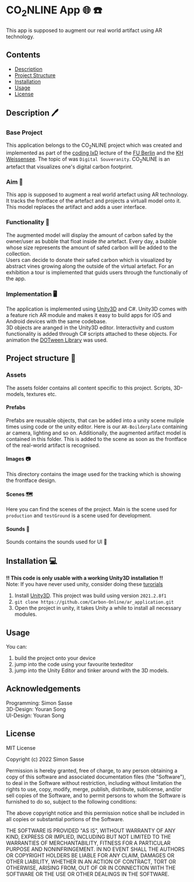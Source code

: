 # CO<sub>2</sub>NLINE App 🌐 :phone:
This app is supposed to augment our real world artifact using AR technology. 
## Contents
- [Description](#description-pen)
- [Project Structure](#project-structure-)
- [Installation](#installation-computer)
- [Usage](#usage)
- [License](#license)
## Description :pen:
### Base Project
This application belongs to the CO<sub>2</sub>NLINE project which was created and implemented as part of the [coding IxD](https://www.codingixd.org) lecture of the [FU Berlin](https://www.fu-berlin.de) and the [KH Weissensee](https://www.kh-berlin.de). The topic of was `Digital Souveranity`. CO<sub>2</sub>NLINE is an artefact that visualizes one's digital carbon footprint. 
### Aim 🏹
This app is supposed to augment a real world artefact using AR technology. It tracks the frontface of the artefact and projects a virtuall model onto it.
This model replaces the artifact and adds a user interface. 
### Functionality 🦾
The augmented model will display the amount of carbon safed by the owner/user as bubble that float inside *the* artefact. Every day, a bubble whose size represents the amount of safed carbon will be added to the collection. <br>
Users can decide to donate their safed carbon which is visualized by abstract vines growing along the outside of the virtual artefact. For an exhibition a tour is implemented that guids users through the functionaliy of the app.
### Implementation 🖥️
The application is implemented using [Unity3D](www.unity3d.com) and C#. Unity3D comes with a feature rich AR module and makes it easy to build apps for iOS and Android devices with the same codebase.<br>
3D objects are aranged in the Unity3D editor. Interactivity and custom functionality is added through C# scripts attached to these objects. For animation the [DOTween Library](http://dotween.demigiant.com/documentation.php) was used.
## Project structure 📂
### Assets 
The assets folder contains all content specific to this project. Scripts, 3D-models, textures etc.
#### Prefabs 
Prefabs are reusable objects, that can be added into a unity scene muliple times using code or the unity editor. Here is our `AR-Boilderplate` containing ar camera, lighting and so on. Additionally, the augmented artifact model is contained in this folder. This is added to the scene as soon as the frontface of the real-world artifact is recognised.
#### Images 📷
This directory contains the image used for the tracking which is showing the frontface design.
#### Scenes 🗺️
Here you can find the scenes of the project. Main is the scene used for `production` and `testGround` is a scene used for development.
#### Sounds 📢
Sounds contains the sounds used for UI 🥳
## Installation :computer:
**!! This code is only usable with a working Unity3D installation !!**<br>
Note: If you have never used unity, consider doing these [turorials](https://learn.unity.com)
1. Install [Unity3D](https://unity3d.com/de/get-unity/download). This project was build using version `2021.2.8f1`
2. `git clone https://github.com/Carbon-Online/ar_application.git`
3. Open the project in unity, it takes Unity a while to install all necessary modules.
## Usage
You can:
1. build the project onto your device
2. jump into the code using your favourite texteditor
3. jump into the Unity Editor and tinker around with the 3D models.
## Acknowledgements
Programming: Simon Sasse<br>
3D-Design: Youran Song<br>
UI-Design: Youran Song

## License
MIT License

Copyright (c) 2022 Simon Sasse

Permission is hereby granted, free of charge, to any person obtaining a copy
of this software and associated documentation files (the "Software"), to deal
in the Software without restriction, including without limitation the rights
to use, copy, modify, merge, publish, distribute, sublicense, and/or sell
copies of the Software, and to permit persons to whom the Software is
furnished to do so, subject to the following conditions:

The above copyright notice and this permission notice shall be included in all
copies or substantial portions of the Software.

THE SOFTWARE IS PROVIDED "AS IS", WITHOUT WARRANTY OF ANY KIND, EXPRESS OR
IMPLIED, INCLUDING BUT NOT LIMITED TO THE WARRANTIES OF MERCHANTABILITY,
FITNESS FOR A PARTICULAR PURPOSE AND NONINFRINGEMENT. IN NO EVENT SHALL THE
AUTHORS OR COPYRIGHT HOLDERS BE LIABLE FOR ANY CLAIM, DAMAGES OR OTHER
LIABILITY, WHETHER IN AN ACTION OF CONTRACT, TORT OR OTHERWISE, ARISING FROM,
OUT OF OR IN CONNECTION WITH THE SOFTWARE OR THE USE OR OTHER DEALINGS IN THE
SOFTWARE.
